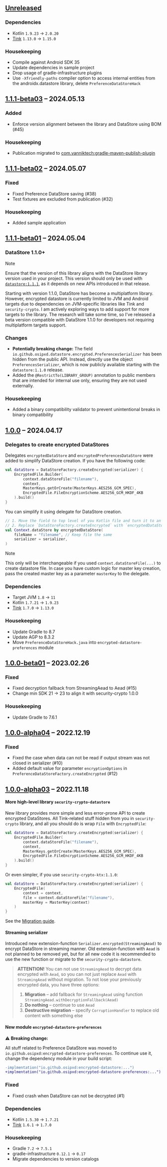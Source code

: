 ## [Unreleased]

### Dependencies

- Kotlin `1.9.23` → `2.0.20`
- [Tink](https://github.com/tink-crypto/tink-java/releases/tag/v1.15.0) `1.13.0` → `1.15.0`

### Housekeeping

- Compile against Android SDK 35
- Update dependencies in sample project
- Drop usage of gradle-infrastructure plugins
- Use `-Xfriendly-paths` compiler option to access internal entities from the androidx.datastore library, delete `PreferenceDataStoreHack`

## [1.1.1-beta03] – 2024.05.13

### Added

- Enforce version alignment between the library and DataStore using BOM (#45)

### Housekeeping

- Publication migrated to [com.vanniktech:gradle-maven-publish-plugin](https://github.com/vanniktech/gradle-maven-publish-plugin)

## [1.1.1-beta02] – 2024.05.07

### Fixed

- Fixed Preference DataStore saving (#38)
- Test fixtures are excluded from publication (#32)

### Housekeeping

- Added sample application

## [1.1.1-beta01] – 2024.05.04

### DataStore 1.1.0+

> [!NOTE]
> Ensure that the version of this library aligns with the DataStore library version used in your project.
> This version should only be used with [`datastore:1.1.1`](https://developer.android.com/jetpack/androidx/releases/datastore#1.1.1), as it depends on new APIs introduced in that release.

Starting with version 1.1.0, DataStore has become a multiplatform library.
However, encrypted datastore is currently limited to JVM and Android targets due to dependencies on JVM-specific libraries like Tink and `security-crypto`.
I am actively exploring ways to add support for more targets to the library.
The research will take some time, so I've released a beta version compatible with DataStore 1.1.0 for developers not requiring multiplatform targets support.

### Changes

- **Potentially breaking change:** The field `io.github.osipxd.datastore.encrypted.PreferencesSerializer` has been hidden from the public API.
  Instead, directly use the object `PreferencesSerializer`, which is now publicly available starting with the `datastore:1.1.0` release.
- Added the `@RestrictTo(LIBRARY_GROUP)` annotation to public members that are intended for internal use only, ensuring they are not used externally.

### Housekeeping

- Added a binary compatibility validator to prevent unintentional breaks in binary compatibility

## [1.0.0] – 2024.04.17

### Delegates to create encrypted DataStores

Delegates `encryptedDataStore` and `encryptedPreferencesDataStore` were added to simplify DataStore creation.
If you have the following code:

```kotlin
val dataStore = DataStoreFactory.createEncrypted(serializer) {
    EncryptedFile.Builder(
        context.dataStoreFile("filename"),
        context,
        MasterKeys.getOrCreate(MasterKeys.AES256_GCM_SPEC),
        EncryptedFile.FileEncryptionScheme.AES256_GCM_HKDF_4KB
    ).build()
}
```

You can simplify it using delegate for DataStore creation.

```kotlin
// 1. Move the field to top level of you Kotlin file and turn it to an extension on Context
// 2. Replace `DataStoreFactory.createEncrypted` with `encryptedDataStore`
val Context.dataStore by encryptedDataStore(
    fileName = "filename", // Keep file the same
    serializer = serializer,
)
```

> [!NOTE]
> This only will be interchangeable if you used `context.dataStoreFile(...)` to create datastore file.
> In case you have custom logic for master key creation, pass the created master key as a parameter `masterKey` to the delegate.

### Dependencies

- Target JVM `1.8` → `11`
- Kotlin `1.7.21` → `1.9.23`
- [Tink](https://github.com/tink-crypto/tink-java/releases) `1.7.0` → `1.13.0`

### Housekeeping

- Update Gradle to 8.7
- Update AGP to 8.3.2
- Move `PreferenceDataStoreHack.java` into `encrypted-datastore-preferences` module

## [1.0.0-beta01] – 2023.02.26

### Fixed

- Fixed decryption fallback from StreamingAead to Aead (#15)
- Change min SDK 21 → 23 to align it with security-crypto 1.0.0

### Housekeeping

- Update Gradle to 7.6.1

## [1.0.0-alpha04] – 2022.12.19

### Fixed

- Fixed the case when data can not be read if output stream was not closed in serializer (#10)
- Added default value for parameter `encryptionOptions` in `PreferenceDataStoreFactory.createEncrypted` (#12)

## [1.0.0-alpha03] – 2022.11.18

#### More high-level library `security-crypto-datastore`

New library provides more simple and less error-prone API to create encrypted DataStores.
All Tink-related stuff hidden from you in `security-crypto` library, and all you should do is wrap `File` with `EncryptedFile`:

```kotlin
val dataStore = DataStoreFactory.createEncrypted(serializer) {
    EncryptedFile.Builder(
        context.dataStoreFile("filename"),
        context,
        MasterKeys.getOrCreate(MasterKeys.AES256_GCM_SPEC),
        EncryptedFile.FileEncryptionScheme.AES256_GCM_HKDF_4KB
    ).build()
}
```

Or even simpler, if you use `security-crypto-ktx:1.1.0`:

```kotlin
val dataStore = DataStoreFactory.createEncrypted(serializer) {
    EncryptedFile(
        context = context,
        file = context.dataStoreFile("filename"),
        masterKey = MasterKey(context)
    )
}
```

See the [Migration guide](README.md#migration).

#### Streaming serializer

Introduced new extension-function `Serializer.encrypted(StreamingAead)` to encrypt DataStore in streaming manner.
Old extension-function with `Aead` is not planned to be removed yet, but for all new code it is recommended to use the new function or migrate to the `security-crypto-datastore`.

> **ATTENTION!**
> You can not use `StreamingAead` to decrypt data encrypted with `Aead`,
> so you can not just replace `Aead` with `StreamingAead` without migration.
> To not lose your previously encrypted data, you have three options:
> 1. **Migration** – add fallback for `StreamingAead` using function `StreamingAead.withDecryptionFallback(Aead)`
> 2. **Do nothing** – continue to use `Aead`
> 3. **Destructive migration** – specify `CorruptionHandler` to replace old content with something else

#### New module `encrypted-datastore-preferences`

:warning: **Breaking change:** 

All stuff related to Preference DataStore was moved to `io.github.osipxd:encrypted-datastore-preferences`.
To continue use it, change the dependency module in your build script:

```diff
-implmentation("io.github.osipxd:encrypted-datastore:...")
+implmentation("io.github.osipxd:encrypted-datastore-preferences:...")
```

### Fixed

- Fixed crash when DataStore can not be decrypted (#1)

### Dependencies

- Kotlin `1.5.30` → `1.7.21`
- [Tink](https://github.com/google/tink/releases/tag/v1.7.0) `1.6.1` → `1.7.0`

### Housekeeping

- Gradle `7.2` → `7.5.1`
- gradle-infrastructure `0.12.1` → `0.17`
- Migrate dependencies to version catalogs

[unreleased]: https://github.com/osipxd/encrypted-datastore/compare/v1.1.1-beta03...main
[1.1.1-beta03]: https://github.com/osipxd/encrypted-datastore/compare/v1.1.1-beta02...v1.1.1-beta03
[1.1.1-beta02]: https://github.com/osipxd/encrypted-datastore/compare/v1.1.1-beta01...v1.1.1-beta02
[1.1.1-beta01]: https://github.com/osipxd/encrypted-datastore/compare/v1.0.0...v1.1.1-beta01
[1.0.0]: https://github.com/osipxd/encrypted-datastore/compare/v1.0.0-beta01...v1.0.0
[1.0.0-beta01]: https://github.com/osipxd/encrypted-datastore/compare/v1.0.0-alpha04...v1.0.0-beta01
[1.0.0-alpha04]: https://github.com/osipxd/encrypted-datastore/compare/v1.0.0-alpha03...v1.0.0-alpha04
[1.0.0-alpha03]: https://github.com/osipxd/encrypted-datastore/compare/v1.0.0-alpha02...v1.0.0-alpha03
